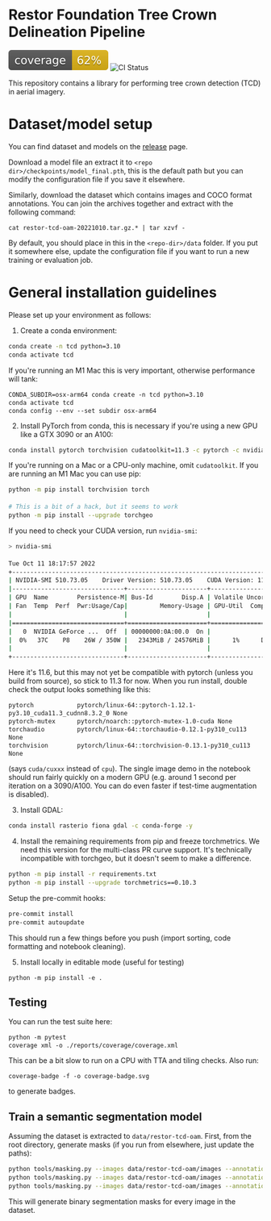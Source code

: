# Restor Foundation Tree Crown Delineation Pipeline

![Coverage Status](coverage-badge.svg)
![CI Status](https://github.com/Restor-Foundation/tcd-pipeline/actions/workflows/python-test.yml/badge.svg)

This repository contains a library for performing tree crown detection (TCD) in aerial imagery.

# Dataset/model setup

You can find dataset and models on the [release](https://github.com/Restor-Foundation/tcd-pipeline/releases/latest) page.

Download a model file an extract it to `<repo dir>/checkpoints/model_final.pth`, this is the default path but you can modify the configuration file if you save it elsewhere.

Similarly, download the dataset which contains images and COCO format annotations. You can join the archives together and extract with the following command:

```
cat restor-tcd-oam-20221010.tar.gz.* | tar xzvf -
```

By default, you should place in this in the `<repo-dir>/data` folder. If you put it somewhere else, update the configuration file if you want to run a new training or evaluation job.

# General installation guidelines

Please set up your environment as follows:

1. Create a conda environment:

```bash
conda create -n tcd python=3.10
conda activate tcd
```

If you're running an M1 Mac this is very important, otherwise performance will tank:

```
CONDA_SUBDIR=osx-arm64 conda create -n tcd python=3.10
conda activate tcd
conda config --env --set subdir osx-arm64
```

2. Install PyTorch from conda, this is necessary if you're using a new GPU like a GTX 3090 or an A100:

```bash
conda install pytorch torchvision cudatoolkit=11.3 -c pytorch -c nvidia -y
```

If you're running on a Mac or a CPU-only machine, omit `cudatoolkit`. If you are running an M1 Mac you can use pip:

```bash
python -m pip install torchvision torch

# This is a bit of a hack, but it seems to work
python -m pip install --upgrade torchgeo
```

If you need to check your CUDA version, run `nvidia-smi`:

```bash
> nvidia-smi

Tue Oct 11 18:17:57 2022       
+-----------------------------------------------------------------------------+
| NVIDIA-SMI 510.73.05    Driver Version: 510.73.05    CUDA Version: 11.6     |
|-------------------------------+----------------------+----------------------+
| GPU  Name        Persistence-M| Bus-Id        Disp.A | Volatile Uncorr. ECC |
| Fan  Temp  Perf  Pwr:Usage/Cap|         Memory-Usage | GPU-Util  Compute M. |
|                               |                      |               MIG M. |
|===============================+======================+======================|
|   0  NVIDIA GeForce ...  Off  | 00000000:0A:00.0  On |                  N/A |
|  0%   37C    P8    26W / 350W |   2343MiB / 24576MiB |      1%      Default |
|                               |                      |                  N/A |
+-------------------------------+----------------------+----------------------+
```

Here it's 11.6, but this may not yet be compatible with pytorch (unless you build from source), so stick to 11.3 for now. When you run install, double check the output looks something like this:

```
pytorch            pytorch/linux-64::pytorch-1.12.1-py3.10_cuda11.3_cudnn8.3.2_0 None
pytorch-mutex      pytorch/noarch::pytorch-mutex-1.0-cuda None
torchaudio         pytorch/linux-64::torchaudio-0.12.1-py310_cu113 None
torchvision        pytorch/linux-64::torchvision-0.13.1-py310_cu113 None
```

(says `cuda/cuxxx` instead of `cpu`). The single image demo in the notebook should run fairly quickly on a modern GPU (e.g. around 1 second per iteration on a 3090/A100. You can do even faster if test-time augmentation is disabled).

3. Install GDAL:

```bash
conda install rasterio fiona gdal -c conda-forge -y
```

4. Install the remaining requirements from pip and freeze torchmetrics. We need this version for the multi-class PR curve support. It's technically incompatible with torchgeo, but it doesn't seem to make a difference.

```bash
python -m pip install -r requirements.txt
python -m pip install --upgrade torchmetrics==0.10.3
```

Setup the pre-commit hooks:

```bash
pre-commit install
pre-commit autoupdate
```

This should run a few things before you push (import sorting, code formatting and notebook cleaning).

5. Install locally in editable mode (useful for testing)

```
python -m pip install -e .
```

## Testing

You can run the test suite here:

```
python -m pytest
coverage xml -o ./reports/coverage/coverage.xml

```

This can be a bit slow to run on a CPU with TTA and tiling checks. Also run:

```
coverage-badge -f -o coverage-badge.svg
```

to generate badges.

## Train a semantic segmentation model

Assuming the dataset is extracted to `data/restor-tcd-oam`. First, from the root directory, generate masks (if you run from elsewhere, just update the paths):

```bash
python tools/masking.py --images data/restor-tcd-oam/images --annotations data/restor-tcd-oam/train_20221010.json --prefix train
python tools/masking.py --images data/restor-tcd-oam/images --annotations data/restor-tcd-oam/val_20221010.json --prefix val
python tools/masking.py --images data/restor-tcd-oam/images --annotations data/restor-tcd-oam/test_20221010.json --prefix test
```

This will generate binary segmentation masks for every image in the dataset.

